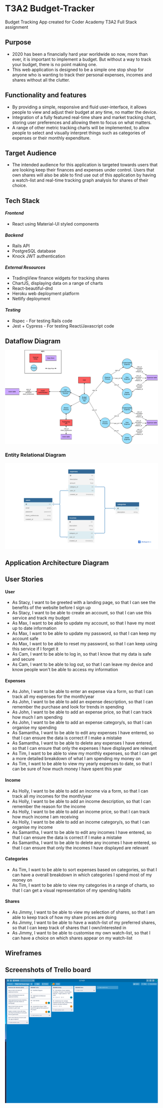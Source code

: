 # T3A2 Budget-Tracker
Budget Tracking App created for Coder Academy T3A2 Full Stack assignment 

## Purpose
- 2020 has been a financially hard year worldwide so now, more than ever, it is important to implement a budget. But without a way to track your budget, there is no point making one.    
- This web application is designed to be a simple one stop shop for anyone who is wanting to track their personal expenses, incomes and shares without all the clutter.

## Functionality and features 
- By providing a simple, responsive and fluid user-interface, it allows people to view and adjust their budget at any time, no matter the device.  
- Integration of a fully featured real-time share and market tracking chart, storing user preferences and allowing them to focus on what matters.
- A range of other metric tracking charts will be implemented, to allow people to select and visually interpret things such as categories of expenses or their monthly expenditure.

## Target Audience
- The intended audience for this application is targeted towards users that are looking keep their finances and expenses under control. Users that own shares will also be able to find use out of this application by having a watch-list and real-time tracking graph analysis for shares of their choice.

## Tech Stack

#### *Frontend*
- React using Material-UI styled components

#### *Backend*
- Rails API
- PostgreSQL database
- Knock JWT authentication

#### *External Resources*
- TradingView finance widgets for tracking shares 
- ChartJS, displaying data on a range of charts
- React-beautiful-dnd
- Heroku web deployment platform
- Netlify deployment

#### *Testing*
- Rspec - For testing Rails code
- Jest + Cypress - For testing React/Javascript code

## Dataflow Diagram
![Dataflow Diagram](./Media/Data%20Flow%20Diagram.png)

### Entity Relational Diagram
![ERD](./Media/ERD.jpg)

## Application Architecture Diagram

## User Stories

#### User
- As Stacy, I want to be greeted with a landing page, so that I can see the benefits of the website before I sign up
- As Stacy, I want to be able to create an account, so that I can use this service and track my budget
- As Max, I want to be able to update my account, so that I have my most up to date information
- As Max, I want to be able to update my password, so that I can keep my account safe
- As Max, I want to be able to reset my password, so that I can keep using this service if I forget it
- As Cam, I want to be able to log in, so that I know that my data is safe and secure
- As Cam, I want to be able to log out, so that I can leave my device and know people won't be able to access my information

#### Expenses
- As John, I want to be able to enter an expense via a form, so that I can track all my expenses for the month/year
- As John, I want to be able to add an expense description, so that I can remember the purchase and look for trends in spending  
- As John, I want to be able to add an expense price, so that I can track how much I am spending 
- As John, I want to be able to add an expense category/s, so that I can organise my spending
- As Samantha, I want to be able to edit any expenses I have entered, so that I can ensure the data is correct if I make a mistake
- As Samantha, I want to be able to delete any expenses I have entered, so that I can ensure that only the expenses I have displayed are relevant
- As Tim, I want to be able to view my monthly expenses, so that I can get a more detailed breakdown of what I am spending my money on
- As Tim, I want to be able to view my yearly expenses to date, so that I can be sure of how much money I have spent this year

#### Income
- As Holly, I want to be able to add an income via a form, so that I can track all my incomes for the month/year
- As Holly, I want to be able to add an income description, so that I can remember the reason for the income
- As Holly, I want to be able to add an income price, so that I can track how much income I am receiving
- As Holly, I want to be able to add an income category/s, so that I can organise my income
- As Samantha, I want to be able to edit any incomes I have entered, so that I can ensure the data is correct if I make a mistake
- As Samantha, I want to be able to delete any incomes I have entered, so that I can ensure that only the incomes I have displayed are relevant

#### Categories
- As Tim, I want to be able to sort expenses based on categories, so that I can have a overall breakdown in which categories I spend most of my money on
- As Tim, I want to be able to view my categories in a range of charts, so that I can get a visual representation of my spending habits

#### Shares
- As Jimmy, I want to be able to view my selection of shares, so that I am able to keep track of how my share prices are doing
- As Jimmy, I want to be able to have a watch-list of my preferred shares, so that I can keep track of shares that I own/interested in
- As Jimmy, I want to be able to customise my own watch-list, so that I can have a choice on which shares appear on my watch-list

## Wireframes

## Screenshots of Trello board
![Initial Trello for README](./Media/Trello%20Screenshots/Initial%20board%20for%20README.png)